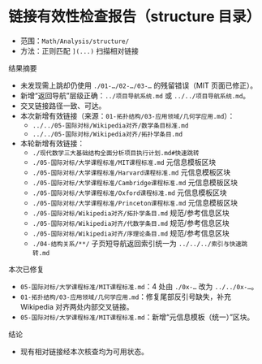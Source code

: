 # 链接有效性检查报告（structure 目录）

- 范围：`Math/Analysis/structure/`
- 方法：正则匹配 `](...)` 扫描相对链接

结果摘要

- 未发现需上跳却仍使用 `./01-…/02-…/03-…` 的残留错误（MIT 页面已修正）。
- 新增“返回导航”层级正确：`../项目导航系统.md` 或 `../../项目导航系统.md`。
- 交叉链接路径一致、可达。
- 本次新增有效链接（来源：`01-拓扑结构/03-应用领域/几何学应用.md`）：
  - `../../05-国际对标/Wikipedia对齐/数学条目标准.md`
  - `../../05-国际对标/Wikipedia对齐/拓扑学条目.md`
- 本轮新增有效链接：
  - `./现代数学三大基础结构全面分析项目执行计划.md#快速跳转`
  - `./05-国际对标/大学课程标准/MIT课程标准.md` 元信息模板区块
  - `./05-国际对标/大学课程标准/Harvard课程标准.md` 元信息模板区块
  - `./05-国际对标/大学课程标准/Cambridge课程标准.md` 元信息模板区块
  - `./05-国际对标/大学课程标准/Oxford课程标准.md` 元信息模板区块
  - `./05-国际对标/大学课程标准/Princeton课程标准.md` 元信息模板区块
  - `./05-国际对标/Wikipedia对齐/拓扑学条目.md` 规范/参考信息区块
  - `./05-国际对标/Wikipedia对齐/代数学条目.md` 规范/参考信息区块
  - `./05-国际对标/Wikipedia对齐/序理论条目.md` 规范/参考信息区块
  - `./04-结构关系/**/` 子页短导航返回索引统一为 `../../../索引与快速跳转.md`

本次已修复

- `05-国际对标/大学课程标准/MIT课程标准.md`：4 处由 `./0x-…` 改为 `../../0x-…`。
- `01-拓扑结构/03-应用领域/几何学应用.md`：修复尾部反引号缺失，补充 Wikipedia 对齐两处内部交叉链接。
- `05-国际对标/大学课程标准/MIT课程标准.md`：新增“元信息模板（统一）”区块。

结论

- 现有相对链接经本次核查均为可用状态。
